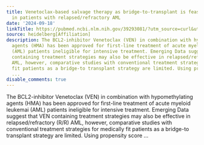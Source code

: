 ```yaml
---
title: Venetoclax-based salvage therapy as bridge-to-transplant is feasible and effective
  in patients with relapsed/refractory AML
date: '2024-09-18'
linkTitle: https://pubmed.ncbi.nlm.nih.gov/39293081/?utm_source=curl&utm_medium=rss&utm_campaign=pubmed-2&utm_content=1FakS-2QOkCT8HsMOQP1bCRQ4YzyumYOmxmF0moLsQ3dFB1E9V&fc=20220326224207&ff=20240918184842&v=2.18.0.post9+e462414
source: heidelberg[Affiliation]
description: The BCL2-inhibitor Venetoclax (VEN) in combination with hypomethylating
  agents (HMA) has been approved for first-line treatment of acute myeloid leukemai
  (AML) patients ineligible for intensive treatment. Emerging Data suggest that VEN
  containing treatment strategies may also be effective in relapsed/refractory (R/R)
  AML, however, comparative studies with conventional treatment strategies for medically
  fit patients as a bridge-to transplant strategy are limited. Using propensity score
  ...
disable_comments: true
---
```

The BCL2-inhibitor Venetoclax (VEN) in combination with hypomethylating agents (HMA) has been approved for first-line treatment of acute myeloid leukemai (AML) patients ineligible for intensive treatment. Emerging Data suggest that VEN containing treatment strategies may also be effective in relapsed/refractory (R/R) AML, however, comparative studies with conventional treatment strategies for medically fit patients as a bridge-to transplant strategy are limited. Using propensity score ...